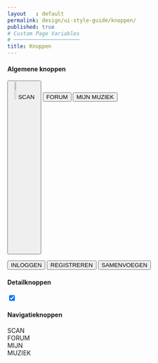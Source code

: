 ```yaml
---
layout   : default
permalink: design/ui-style-guide/knoppen/
published: true
# Custom Page Variables
# ─────────────────────
title: Knoppen
---
```



#### Algemene knoppen
<button class="button"> <img src="/1718-nmd3-project-clauwers_cocquyt/assets/img/qrcode.png" width="10%"/> SCAN </button> 
<button class="button"> FORUM </button>
<button class="button"> MIJN MUZIEK </button>  

<button class="button"> INLOGGEN </button> 
<button class="button"> REGISTREREN </button>
<button class="button"> SAMENVOEGEN </button>  

#### Detailknoppen

<div class="knoppen">
<label class="switch">
    <input type="checkbox" checked>
    <span class="slider round"> </span>
</label>

<i class="fas fa-bars fa-3x"> </i>
<i class="fab fa-facebook-f fa-3x"> </i>
<i class="fab fa-instagram fa-3x"> </i>
<i class="fab fa-twitter fa-3x"> </i>
<i class="fas fa-play fa-3x"> </i>
<i class="fas fa-pause fa-3x"> </i>
<i class="fas fa-heart fa-3x"> </i>
<i class="far fa-heart fa-3x"> </i>
</div>

#### Navigatieknoppen


<div class="navigatieknoppen">
<div class="box1">SCAN <br> </div>
<div class="box2">FORUM <br> </div>
<div class="box3">MIJN <br> MUZIEK</div>
</div>
